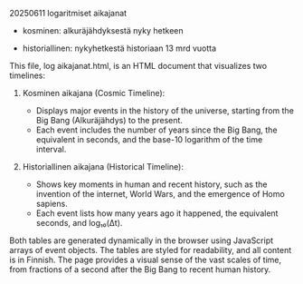 20250611 logaritmiset aikajanat

- kosminen: alkuräjähdyksestä nyky hetkeen

- historiallinen: nykyhetkestä historiaan 13 mrd vuotta


This file, log  aikajanat.html, is an HTML document that visualizes two timelines:

1. Kosminen aikajana (Cosmic Timeline):  
   - Displays major events in the history of the universe, starting from the Big Bang (Alkuräjähdys) to the present.
   - Each event includes the number of years since the Big Bang, the equivalent in seconds, and the base-10 logarithm of the time interval.

2. Historiallinen aikajana (Historical Timeline):  
   - Shows key moments in human and recent history, such as the invention of the internet, World Wars, and the emergence of Homo sapiens.
   - Each event lists how many years ago it happened, the equivalent seconds, and log₁₀(Δt).

Both tables are generated dynamically in the browser using JavaScript arrays of event objects. The tables are styled for readability, and all content is in Finnish. The page provides a visual sense of the vast scales of time, from fractions of a second after the Big Bang to recent human history.
